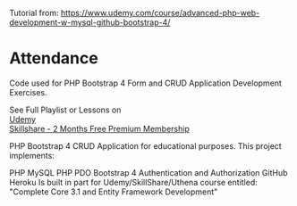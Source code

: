 Tutorial from: https://www.udemy.com/course/advanced-php-web-development-w-mysql-github-bootstrap-4/ 

# Attendance
Code used for PHP Bootstrap 4 Form and CRUD Application Development Exercises.

See Full Playlist or Lessons on <br/>
[Udemy](http://bit.ly/2Y037Mb) <br/>
[Skillshare - 2 Months Free Premium Membership](https://skl.sh/2p3vTxQ)

PHP Bootstrap 4 CRUD Application for educational purposes. This project implements:

PHP
MySQL
PHP PDO
Bootstrap 4
Authentication and Authorization
GitHub
Heroku
Is built in part for Udemy/SkillShare/Uthena course entitled: "Complete Core 3.1 and Entity Framework Development"
